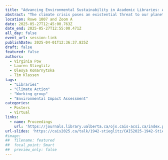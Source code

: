 ```yaml
---
title: "Advancing Environmental Sustainability in Academic Libraries: A Process-Oriented Approach"
abstract: "The climate crisis poses an existential threat to our planet, necessitating urgent action from all sectors of society, including academic institutions. Libraries, as knowledge hubs and community centers, are pivotal in promoting environmental sustainability and leading by example. This poster presentation shares the work of the University of Alberta Library’s (UAL) Environmental Sustainability Working Group and our process-oriented approach to reducing our environmental impact. This work draws on past experiences and research to envision an environmentally sustainable future for academic libraries."
location: Rowe 1007 and Zoom A
date: 2025-05-27T12:45:00.763Z
date_end: 2025-05-27T12:55:00.471Z
all_day: false
event_url: session-link
publishDate: 2025-04-01T12:36:37.825Z
draft: false
featured: false
authors:
  - Virginia Pow
  - Lauren Stieglitz
  - Olesya Komarnytska
  - Tim Klassen
tags:
  - "Libraries"
  - "Climate Action"
  - "Working group"
  - "Environmental Impact Assessment"
categories:
  - Posters
  - Virtual
links:
  - name: Proceedings
    url: 'https://journals.library.ualberta.ca/ojs.cais-acsi.ca/index.php/cais-asci/article/view/1942'
url-slides: 'https://cais2025.ca/talk/1942-stieglitz/CAIS2025-1942-Stieglitz.pdf'
#image:
##  filename: featured
##  focal_point: Smart
##  preview_only: false
---
```


